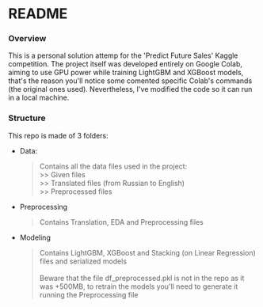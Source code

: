 # README

### Overview
This is a personal solution attemp for the 'Predict Future Sales' Kaggle competition. 
The project itself was developed entirely on Google Colab, aiming to use GPU power while training LightGBM and XGBoost models, that's the reason you'll notice some comented specific Colab's commands (the original ones used). Nevertheless, I've modified the code so it can run in a local machine.


### Structure
This repo is made of 3 folders:
* Data:
    > Contains all the data files used in the project:<br>
        >> Given files<br>
        >> Translated files (from Russian to English)<br>
        >> Preprocessed files<br>
* Preprocessing
    > Contains Translation, EDA and Preprocessing files
* Modeling
    > Contains LightGBM, XGBoost and Stacking (on Linear Regression) files and serialized models
<br><br>
Beware that the file df_preprocessed.pkl is not in the repo as it was +500MB, to retrain the models you'll need to generate it running the Preprocessing file

